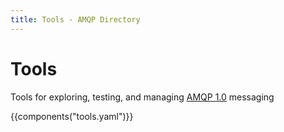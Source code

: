 ```yaml
---
title: Tools - AMQP Directory
---
```


<div id="-category-opener" markdown="1">

# Tools

Tools for exploring, testing, and managing [AMQP 1.0](https://www.amqp.org/) messaging

</div>

{{components("tools.yaml")}}
